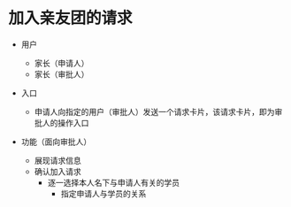 # 加入亲友团的请求

* 用户
	* 家长（申请人）
	* 家长（审批人）

* 入口
	* 申请人向指定的用户（审批人）发送一个请求卡片，该请求卡片，即为审批人的操作入口

* 功能（面向审批人）
	* 展现请求信息
	* 确认加入请求
		* 逐一选择本人名下与申请人有关的学员
			* 指定申请人与学员的关系
<!--stackedit_data:
eyJoaXN0b3J5IjpbLTE3NzYyNTY5MjVdfQ==
-->